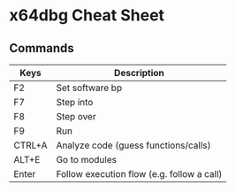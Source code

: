 # x64dbg Cheat Sheet

## Commands

| Keys 	        | Description                                  	|
|--------------	|--------------------------------------------	|
| F2           	| Set software bp                            	|
| F7           	| Step into                                    	|
| F8    	    | Step over                                    	|
| F9            | Run                                           |
| CTRL+A       	| Analyze code (guess functions/calls)       	|
| ALT+E        	| Go to modules                              	|
| Enter        	| Follow execution flow (e.g. follow a call) 	|